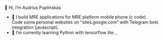 👋 Hi, I’m Audrius Puplinskas
- 👀 I build MRE applications for MRE platform mobile phone (c code).
Code some personal websites on "sites.google.com" with Telegram bots integration (javascript).
 - 🌱 I’m currently learning Python with tensorflow lite.
,
